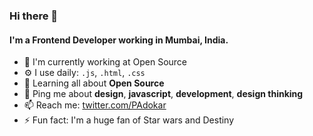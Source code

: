 ### Hi there 👋

#### I'm a Frontend Developer working in Mumbai, India.

- 🏢 I'm currently working at Open Source
- ⚙️ I use daily: `.js`, `.html`, `.css`
- 🌱 Learning all about **Open Source**
- 💬 Ping me about **design**, **javascript**, **development**, **design thinking**
- 📫 Reach me: [twitter.com/PAdokar](https://twitter.com/PAdokar)
- ⚡️ Fun fact: I'm a huge fan of Star wars and Destiny

